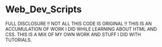 # Web_Dev_Scripts
FULL DISCLOSURE
!! NOT ALL THIS CODE IS ORIGINAL !!
THIS IS AN ACCUMULATION OF WORK I DID WHILE LEARNING ABOUT HTML AND CSS.
THIS IS A MIX OF MY OWN WORK AND STUFF I DID WITH TUTORIALS.
